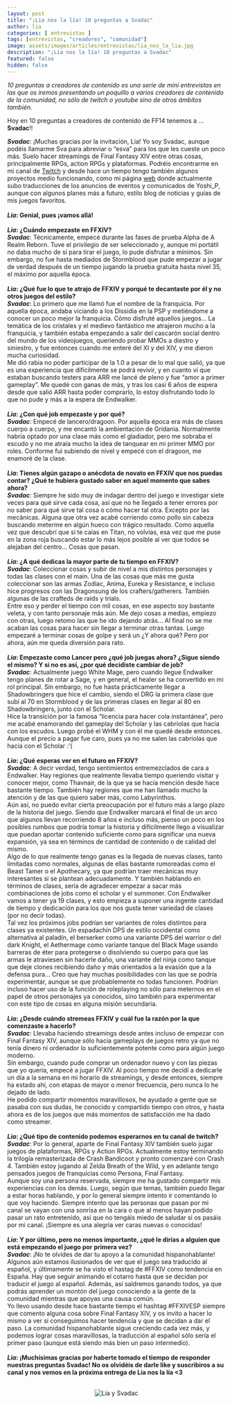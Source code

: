 ```yaml
---
layout: post
title: "¡Lia nos la lía! 10 preguntas a Svadac"
author: lia
categories: [ entrevistas ]
tags: [entrevistas, "creadores", "comunidad"]
image: assets/images/articles/entrevistas/lia_nos_la_lia.jpg
description: "¡Lia nos la lía! 10 preguntas a Svadac"
featured: false
hidden: false
---
```

*10 preguntas a creadores de contenido es una serie de mini entrevistas en las que os iremos presentando un poquillo a varios creadores de contenido de la comunidad, no sólo de twitch o youtube sino de otros ámbitos también.*

Hoy en 10 preguntas a creadores de contenido de FF14 tenemos a ... **Svadac**!!

<div class="card">
  <div class="card-body">
    <i><b>Svadac</b></i>: ¡Muchas gracias por la invitación, Lia! Yo soy Svadac, aunque podéis llamarme Sva para abreviar o “esva” para los que les cueste un poco más. Suelo hacer streamings de Final Fantasy XIV entre otras cosas, principalmente RPGs, action RPGs y plataformas. Podréis encontrarme en mi canal de <a href="https://twitch.tv/svadac" target="_blank">Twitch</a> y desde hace un tiempo tengo también algunos proyectos medio funcionando, como mi página <a href="https://svadac.com" target="_blank">web</a> donde actualmente subo traducciones de los anuncios de eventos y comunicados de Yoshi_P, aunque con algunos planes más a futuro, estilo blog de noticias y guías de mis juegos favoritos.
  </div>
</div>

<br/>

<div class="card">
  <div class="card-header">
     <b><i>Lia</i>: Genial, pues ¡vamos allá!</b>
  </div>
</div>

<br/>

<div class="card">
  <div class="card-header">
     <b><i>Lia</i>: ¿Cuándo empezaste en FFXIV?</b>
  </div>
  <div class="card-body">
    <i><b>Svadac</b></i>: Técnicamente, empecé durante las fases de prueba Alpha de A Realm Reborn. Tuve el privilegio de ser seleccionado y, aunque mi portátil no daba mucho de sí para tirar el juego, lo pude disfrutar a mínimos. Sin embargo, no fue hasta mediados de Stormblood que pude empezar a jugar de verdad después de un tiempo jugando la prueba gratuita hasta nivel 35, el máximo por aquella época.
  </div>
</div>

<br/>

<div class="card">
  <div class="card-header">
     <b><i>Lia</i>: ¿Qué fue lo que te atrajo de FFXIV y porqué te decantaste por él y no otros juegos del estilo?</b>
  </div>
  <div class="card-body">
    <i><b>Svadac</b></i>:  Lo primero que me llamó fue el nombre de la franquicia. Por aquella época, andaba viciando a los Dissidia en la PSP y metiéndome a conocer un poco mejor la franquicia. Cómo disfruté aquellos juegos…
La temática de los cristales y el medievo fantástico me atrajeron mucho a la franquicia, y también estaba empezando a salir del cascarón social dentro del mundo de los videojuegos, queriendo probar MMOs a diestro y siniestro, y fue entonces cuando me enteré del XI y del XIV, y me dieron mucha curiosidad.<br/>
Me dió rabia no poder participar de la 1.0 a pesar de lo mal que salió, ya que es una experiencia que difícilmente se podrá revivir, y en cuanto ví que estaban buscando testers para ARR me lancé de pleno y fue “amor a primer gameplay”. Me quedé con ganas de más, y tras los casi 6 años de espera desde que salió ARR hasta poder comprarlo, lo estoy disfrutando todo lo que no pude y más a la espera de Endwalker.

  </div>
</div>

<br/>


<div class="card">
  <div class="card-header">
     <b><i>Lia</i>: ¿Con qué job empezaste y por qué?</b>
  </div>
  <div class="card-body">
    <i><b>Svadac</b></i>: Empecé de lancero/dragoon. Por aquella época era más de clases cuerpo a cuerpo, y me encantó la ambientación de Gridania. Normalmente habría optado por una clase más como el gladiador, pero me sobraba el escudo y no me atraía mucho la idea de tanquear en mi primer MMO por roles. Conforme fui subiendo de nivel y empecé con el dragoon, me enamoré de la clase.
  </div>    
</div>

<br/>

<div class="card">
  <div class="card-header">
     <b><i>Lia</i>: Tienes algún gazapo o anécdota de novato en FFXIV que nos puedas contar? ¿Qué te hubiera gustado saber en aquel momento que sabes ahora?</b>
  </div>
  <div class="card-body">
    <i><b>Svadac</b></i>: Siempre he sido muy de indagar dentro del juego e investigar siete veces para qué sirve cada cosa, así que no he llegado a tener errores por no saber para qué sirve tal cosa o cómo hacer tal otra. Excepto por las mecánicas. Alguna que otra vez acabé corriendo como pollo sin cabeza buscando meterme en algún hueco con trágico resultado. Como aquella vez que descubrí que si te caías en Titan, no volvías, esa vez que me puse en la zona roja buscando estar lo más lejos posible al ver que todos se alejaban del centro… Cosas que pasan.
  </div>
</div>

<br/>

<div class="card">
  <div class="card-header">
     <b><i>Lia</i>: ¿A qué dedicas la mayor parte de tu tiempo en FFXIV?</b>
  </div>
  <div class="card-body">
    <i><b>Svadac</b></i>: Coleccionar cosas y subir de nivel a mis distintos personajes y todas las clases con el main. Una de las cosas que más me gusta coleccionar son las armas Zodiac, Anima, Eureka y Resistance, e incluso hice progresos con las Dragonsung de los crafters/gatherers. También algunas de las crafteds de raids y trials.<br/>
    Entre eso y perder el tiempo con mil cosas, en ese aspecto soy bastante veleta, y con tanto personaje más aún. Me dejo cosas a medias, empiezo con otras, luego retomo las que he ido dejando atrás… Al final no se me acaban las cosas para hacer sin llegar a terminar otras tantas. Luego empezaré a terminar cosas de golpe y será un ¿Y ahora qué? Pero por ahora, aún me queda diversión para rato.
  </div>
</div>

<br/>

<div class="card">
  <div class="card-header">
     <b><i>Lia</i>: Empezaste como Lancer pero ¿qué job juegas ahora? ¿Sigue siendo el mismo? Y si no es así, ¿por qué decidiste cambiar de job?</b>
  </div>
  <div class="card-body">
    <i><b>Svadac</b></i>: Actualmente juego White Mage, pero cuando llegue Endwalker tengo planes de rotar a Sage, y en general, el healer se ha convertido en mi rol principal. Sin embargo, no fue hasta prácticamente llegar a Shadowbringers que hice el cambio, siendo el DRG la primera clase que subí al 70 en Stormblood y de las primeras clases en llegar al 80 en Shadowbringers, junto con el Scholar.<br/>
    Hice la transición por la famosa “licencia para hacer cola instantánea”, pero me acabé enamorando del gameplay del Scholar y las cabriolas que hacía con los escudos. Luego probé el WHM y con él me quedé desde entonces. Aunque el precio a pagar fue caro, pues ya no me salen las cabriolas que hacía con el Scholar :’(
  </div>
</div>

<br/>

<div class="card">
  <div class="card-header">
     <b><i>Lia</i>: ¿Qué esperas ver en el futuro en FFXIV?</b>
  </div>
  <div class="card-body">
    <i><b>Svadac</b></i>:  A decir verdad, tengo sentimientos entremezclados de cara a Endwalker. Hay regiones que realmente llevaba tiempo queriendo visitar y conocer mejor, como Thavnair, de la que ya se hacía mención desde hace bastante tiempo. También hay regiones que me han llamado mucho la atención y de las que quiero saber más, como Labyrinthos.<br/>
    Aún así, no puedo evitar cierta preocupación por el futuro más a largo plazo de la historia del juego. Siendo que Endwalker marcará el final de un arco que algunos llevan recorriendo 8 años e incluso más, pienso un poco en los posibles rumbos que podría tomar la historia y difícilmente llego a visualizar que puedan aportar contenido suficiente como para significar una nueva expansión, ya sea en términos de cantidad de contenido o de calidad del mismo.<br/>
    Algo de lo que realmente tengo ganas es la llegada de nuevas clases, tanto limitadas como normales, algunas de ellas bastante rumoreadas como el Beast Tamer o el Apothecary, ya que podrían traer mecánicas muy interesantes si se plantean adecuadamente. Y también hablando en términos de clases, sería de agradecer empezar a sacar más combinaciones de jobs como el scholar y el summoner. Con Endwalker vamos a tener ya 19 clases, y esto empieza a suponer una ingente cantidad de tiempo y dedicación para los que nos gusta tener variedad de clases (por no decir todas).<br/>
    Tal vez los próximos jobs podrían ser variantes de roles distintos para clases ya existentes. Un espadachín DPS de estilo occidental como alternativa al paladín, el berserker como una variante DPS del warrior o del dark Knight, el Aethermage como variante tanque del Black Mage usando barreras de éter para protegerse o disolviendo su cuerpo para que las armas le atraviesen sin hacerle daño, una variante del ninja como tanque que deje clones recibiendo daño y más orientados a la evasión que a la defensa pura…
    Creo que hay muchas posibilidades con las que se podría experimentar, aunque se que probablemente no todas funcionen. Podrían incluso hacer uso de la función de roleplaying no sólo para meternos en el papel de otros personajes ya conocidos, sino también para experimentar con este tipo de cosas en alguna misión secundaria.
  </div>
</div>

<br/>

<div class="card">
  <div class="card-header">
     <b><i>Lia</i>: ¿Desde cuándo stremeas FFXIV y cuál fue la razón por la que comenzaste a hacerlo?</b>
  </div>
  <div class="card-body">
    <i><b>Svadac</b></i>: Llevaba haciendo streamings desde antes incluso de empezar con Final Fantasy XIV, aunque sólo hacía gameplays de juegos retro ya que no tenía dinero ni ordenador lo suficientemente potente como para algún juego moderno.<br/>
    Sin embargo, cuando pude comprar un ordenador nuevo y con las piezas que yo quería, empecé a jugar FFXIV. Al poco tiempo me decidí a dedicarle un día a la semana en mi horario de streamings, y desde entonces, siempre ha estado ahí, con etapas de mayor o menor   frecuencia, pero nunca lo he dejado de lado.<br/>
    He podido compartir momentos maravillosos, he ayudado a gente que se pasaba con sus dudas, he conocido y compartido tiempo con otros, y hasta ahora es de los juegos que más momentos de satisfacción me ha dado como streamer.
  </div>
</div>

<br/>


<div class="card">
  <div class="card-header">
     <b><i>Lia</i>: ¿Qué tipo de contenido podemos esperarnos en tu canal de twitch?</b>
  </div>
  <div class="card-body"><i><b>Svadac</b></i>: Por lo general, aparte de Final Fantasy XIV también suelo jugar juegos de plataformas, RPGs y Action RPGs. Actualmente estoy terminando la trilogía remasterizada de Crash Bandicoot y pronto comenzaré con Crash 4.       También estoy jugando al Zelda Breath of the Wild, y en adelante tengo pensados juegos de franquicias como Persona, Final Fantasy.<br/>
  Aunque soy una persona reservada, siempre me ha gustado compartir mis experiencias con los demás. Luego, según que temas, también puedo llegar a estar horas hablando, y por lo general siempre intento ir comentando lo que voy haciendo. Siempre intento que las personas que pasan por mi canal se vayan con una sonrisa en la cara o que al menos hayan podido pasar un rato entretenido, así que no tengáis miedo de saludar si os pasáis por mi canal. ¡Siempre es una alegría ver caras nuevas o conocidas!
  </div>
</div>

<br/>

<div class="card">
  <div class="card-header">
     <b><i>Lia</i>: Y por último, pero no menos importante, ¿qué le dirías a alguien que está empezando el juego por primera vez?</b>
  </div>
  <div class="card-body"><i><b>Svadac</b></i>: ¡No te olvides de dar tu apoyo a la comunidad hispanohablante! Algunos aún estamos ilusionados de ver que el juego sea traducido al español, y últimamente se ha visto el hastag de #FFXIV como tendencia en España. Hay que seguir animando el cotarro hasta que se decidan por traducir el juego al español. Además, así saldremos ganando todos, ya que podrás aprender un montón del juego conociendo a la gente de la comunidad mientras que apoyas una causa común.<br/>
  Yo llevo usando desde hace bastante tiempo el hashtag #FFXIVESP siempre que comento alguna cosa sobre Final Fantasy XIV, y os invito a hacer lo mismo a ver si conseguimos hacer tendencia y que se decidan a dar el paso. La comunidad hispanohablante sigue creciendo cada vez más, y podemos lograr cosas maravillosas, la traducción al español sólo sería el primer paso (aunque está siendo más bien un paso intermedio).
  </div>
</div>

<br/>

<div class="card">
  <div class="card-header">
     <b><i>Lia</i>: ¡Muchísimas gracias por haberte tomado el tiempo de responder nuestras preguntas Svadac! No os olvidéis de darle like y suscribiros a su canal y nos vemos en la próxima entrega de Lia nos la lía <3</b>
  </div>
</div>

<br/>

<p align="center"><img src="{{ site.baseurl }}/assets/images/articles/entrevistas/lia_svadac/lia_svadac.jpg" alt="Lia y Svadac"/></p>